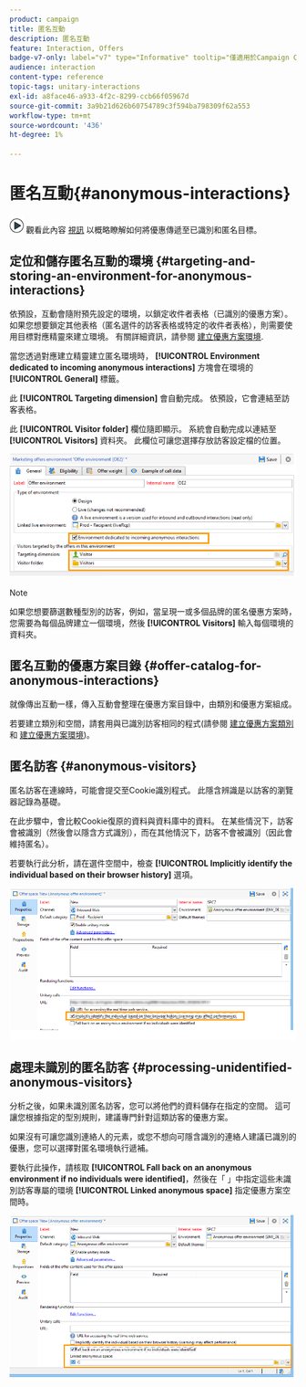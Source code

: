 ```yaml
---
product: campaign
title: 匿名互動
description: 匿名互動
feature: Interaction, Offers
badge-v7-only: label="v7" type="Informative" tooltip="僅適用於Campaign Classic v7"
audience: interaction
content-type: reference
topic-tags: unitary-interactions
exl-id: a8face46-a933-4f2c-8299-ccb66f05967d
source-git-commit: 3a9b21d626b60754789c3f594ba798309f62a553
workflow-type: tm+mt
source-wordcount: '436'
ht-degree: 1%

---
```


# 匿名互動{#anonymous-interactions}



![](assets/do-not-localize/how-to-video.png) 觀看此內容 [視訊](https://helpx.adobe.com/campaign/classic/how-to/indetified-and-anonymous-interaction-in-acv6.html?playlist=/ccx/v1/collection/product/campaign/classic/segment/digital-marketers/explevel/intermediate/applaunch/get-started/collection.ccx.js&amp;ref=helpx.adobe.com) 以概略瞭解如何將優惠傳遞至已識別和匿名目標。

## 定位和儲存匿名互動的環境 {#targeting-and-storing-an-environment-for-anonymous-interactions}

依預設，互動會隨附預先設定的環境，以鎖定收件者表格（已識別的優惠方案）。 如果您想要鎖定其他表格（匿名選件的訪客表格或特定的收件者表格），則需要使用目標對應精靈來建立環境。 有關詳細資訊，請參閱 [建立優惠方案環境](../../interaction/using/live-design-environments.md#creating-an-offer-environment).

當您透過對應建立精靈建立匿名環境時， **[!UICONTROL Environment dedicated to incoming anonymous interactions]** 方塊會在環境的 **[!UICONTROL General]** 標籤。

此 **[!UICONTROL Targeting dimension]** 會自動完成。 依預設，它會連結至訪客表格。

此 **[!UICONTROL Visitor folder]** 欄位隨即顯示。 系統會自動完成以連結至 **[!UICONTROL Visitors]** 資料夾。 此欄位可讓您選擇存放訪客設定檔的位置。

![](assets/anonymous_environment_option.png)

>[!NOTE]
>
>如果您想要篩選數種型別的訪客，例如，當呈現一或多個品牌的匿名優惠方案時，您需要為每個品牌建立一個環境，然後 **[!UICONTROL Visitors]** 輸入每個環境的資料夾。

## 匿名互動的優惠方案目錄 {#offer-catalog-for-anonymous-interactions}

就像傳出互動一樣，傳入互動會整理在優惠方案目錄中，由類別和優惠方案組成。

若要建立類別和空間，請套用與已識別訪客相同的程式(請參閱 [建立優惠方案類別](../../interaction/using/creating-offer-categories.md) 和 [建立優惠方案環境](../../interaction/using/live-design-environments.md#creating-an-offer-environment))。

## 匿名訪客 {#anonymous-visitors}

匿名訪客在連線時，可能會提交至Cookie識別程式。 此隱含辨識是以訪客的瀏覽器記錄為基礎。

在此步驟中，會比較Cookie復原的資料與資料庫中的資料。 在某些情況下，訪客會被識別（然後會以隱含方式識別），而在其他情況下，訪客不會被識別（因此會維持匿名）。

若要執行此分析，請在選件空間中，檢查 **[!UICONTROL Implicitly identify the individual based on their browser history]** 選項。

![](assets/identification_anonymous_visitors.png)

## 處理未識別的匿名訪客 {#processing-unidentified-anonymous-visitors}

分析之後，如果未識別匿名訪客，您可以將他們的資料儲存在指定的空間。 這可讓您根據指定的型別規則，建議專門針對這類訪客的優惠方案。

如果沒有可讓您識別連絡人的元素，或您不想向可隱含識別的連絡人建議已識別的優惠，您可以選擇對匿名環境執行遞補。

要執行此操作，請核取 **[!UICONTROL Fall back on an anonymous environment if no individuals were identified]**，然後在「 」中指定這些未識別訪客專屬的環境 **[!UICONTROL Linked anonymous space]** 指定優惠方案空間時。

![](assets/anonymous_to_anonymous_environment.png)
